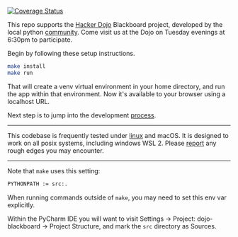 
[![Coverage Status](https://coveralls.io/repos/github/jhanley634/dojo-blackboard/badge.svg?branch=main)](https://coveralls.io/github/jhanley634/dojo-blackboard?branch=main)

This repo supports the [Hacker Dojo](https://www.hackerdojo.com) Blackboard project,
developed by the local python [community](https://www.meetup.com/hackerdojo/events).
Come visit us at the Dojo on Tuesday evenings at 6:30pm to participate.

Begin by following these setup instructions.
```bash
make install
make run
```
That will create a venv virtual environment in your home directory,
and run the app within that environment.
Now it's available to your browser using a localhost URL.

Next step is to jump into the development [process](docs/).

----

This codebase is frequently tested under [linux](https://ubuntu.com) and macOS.
It is designed to work on all posix systems, including windows WSL 2.
Please [report](https://github.com/jhanley634/dojo-blackboard/issues)
any rough edges you may encounter.

----

Note that `make` uses this setting:
```bash
PYTHONPATH := src:.
```
When running commands outside of `make`, you may need to set this env var explicitly.

Within the PyCharm IDE you will want to visit Settings ->
Project: dojo-blackboard -> Project Structure, and mark the `src` directory as Sources.
